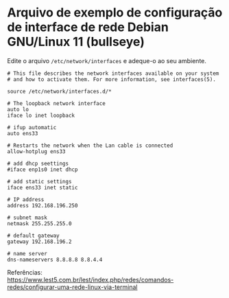# Arquivo de exemplo de configuração de interface de rede Debian GNU/Linux 11 (bullseye)

Edite o arquivo `/etc/network/interfaces` e adeque-o ao seu ambiente.

```
# This file describes the network interfaces available on your system
# and how to activate them. For more information, see interfaces(5).

source /etc/network/interfaces.d/*

# The loopback network interface
auto lo
iface lo inet loopback

# ifup automatic
auto ens33

# Restarts the network when the Lan cable is connected
allow-hotplug ens33

# add dhcp seettings
#iface enp1s0 inet dhcp

# add static settings
iface ens33 inet static

# IP address
address 192.168.196.250

# subnet mask
netmask 255.255.255.0

# default gateway
gateway 192.168.196.2

# name server
dns-nameservers 8.8.8.8 8.8.4.4
```

Referências:  
https://www.lest5.com.br/lest/index.php/redes/comandos-redes/configurar-uma-rede-linux-via-terminal
